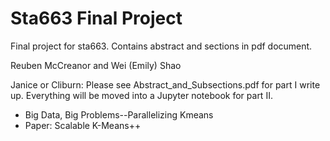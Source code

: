# Sta663 Final Project
Final project for sta663. Contains abstract and sections in pdf document. 

Reuben McCreanor and Wei (Emily) Shao

Janice or Cliburn: Please see Abstract_and_Subsections.pdf for part I write up. Everything will be moved into a Jupyter notebook for part II.

- Big Data, Big Problems--Parallelizing Kmeans
- Paper: Scalable K-Means++
